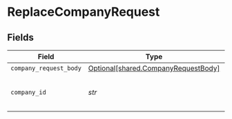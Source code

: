# ReplaceCompanyRequest


## Fields

| Field                                                                            | Type                                                                             | Required                                                                         | Description                                                                      | Example                                                                          |
| -------------------------------------------------------------------------------- | -------------------------------------------------------------------------------- | -------------------------------------------------------------------------------- | -------------------------------------------------------------------------------- | -------------------------------------------------------------------------------- |
| `company_request_body`                                                           | [Optional[shared.CompanyRequestBody]](../../models/shared/companyrequestbody.md) | :heavy_minus_sign:                                                               | N/A                                                                              |                                                                                  |
| `company_id`                                                                     | *str*                                                                            | :heavy_check_mark:                                                               | Unique identifier for a company.                                                 | 8a210b68-6988-11ed-a1eb-0242ac120002                                             |